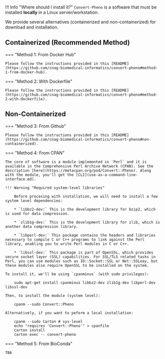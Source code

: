 !!! Info "Where should I install it?"
    `Convert-Pheno` is a software that must be installed **locally** in a Linux server/workstation. 

We provide several alternatives (containerized and non-containerized) for download and installation.

## Containerized (Recommended Method)

=== "Method 1: From Docker Hub"

    Please follow the instructions provided in this [README](https://github.com/cnag-biomedical-informatics/convert-pheno#method-1-from-docker-hub).

=== "Method 2: With Dockerfile"

    Please follow the instructions provided in this [README](https://github.com/cnag-biomedical-informatics/convert-pheno#method-2-with-dockerfile).

## Non-Containerized

=== "Method 3: From Github"

    Please follow the instructions provided in this [README](https://github.com/cnag-biomedical-informatics/convert-pheno#non-containerized).

=== "Method 4: From CPAN"

    The core of software is a module implemented in `Perl` and it is available in the Comprehensive Perl Archive Network (CPAN). See the description [here](https://metacpan.org/pod/Convert::Pheno). Along with the module, you'll get the [CLI](use-as-a-command-line-interface.md).

    !!! Warning "Required system-level libraries"

        Before procesing with installation, we will need to install a few system level dependencies:

        * `libbz2-dev:` This is the development library for bzip2, which is used for data compression.

        * `zlib1g-dev:` This is the development library for zlib, which is another data compression library.

        * `libperl-dev:` This package contains the headers and libraries necessary to compile C or C++ programs to link against the Perl library, enabling you to write Perl modules in C or C++.

        * `libssl-dev:` This package is part of OpenSSL, which provides secure socket layer (SSL) capabilities. For SSL/TLS related tasks in Perl, you can use modules such as IO::Socket::SSL or Net::SSLeay, but these modules also require OpenSSL to be installed on the system.

    To install it, we'll be using `cpanminus` (with sudo privileges):

        sudo apt-get install cpanminus libbz2-dev zlib1g-dev libperl-dev libssl-dev

    Then, to install the module (system level):

        cpanm --sudo Convert::Pheno

    Alternatively, if you want to peform a local installation:

        cpanm --sudo Carton # sys-level
        echo "requires 'Convert::Pheno'" > cpanfile
        carton install
        carton exec -- convert-pheno

=== "Method 5: From BioConda"

    TBA
